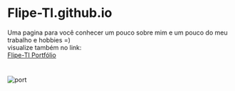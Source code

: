 # Flipe-TI.github.io
Uma pagina para você conhecer um pouco sobre mim e um pouco do meu trabalho e hobbies =) <br />
visualize também no link:<br />
<a href = "https://flipe-ti.github.io/">Flipe-TI Portfólio</a>
#
![port](https://user-images.githubusercontent.com/68780083/114945854-7ab8b700-9e20-11eb-8e8b-95b3b38d099b.gif)